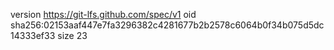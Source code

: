 version https://git-lfs.github.com/spec/v1
oid sha256:02153aaf447e7fa3296382c4281677b2b2578c6064b0f34b075d5dc14333ef33
size 23
